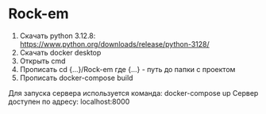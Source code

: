 # Rock-em

1) Скачать python 3.12.8: https://www.python.org/downloads/release/python-3128/
2) Скачать docker desktop
3) Открыть cmd
4) Прописать cd {...}/Rock-em   где {...} - путь до папки с проектом
5) Прописать docker-compose build

Для запуска сервера используется команда:  docker-compose up
Сервер доступен по адресу:  localhost:8000
